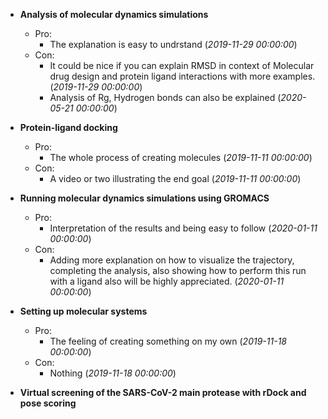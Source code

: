 - **Analysis of molecular dynamics simulations**
  - Pro:
    - The explanation is easy to undrstand (*2019-11-29 00:00:00*)
  - Con:
    - It could be nice if you can explain RMSD in context of Molecular drug design and protein ligand interactions with more examples. (*2019-11-29 00:00:00*)
    - Analysis of Rg, Hydrogen bonds can also be explained (*2020-05-21 00:00:00*)

- **Protein-ligand docking**
  - Pro:
    - The whole process of creating molecules (*2019-11-11 00:00:00*)
  - Con:
    - A video or two illustrating the end goal  (*2019-11-11 00:00:00*)

- **Running molecular dynamics simulations using GROMACS**
  - Pro:
    - Interpretation of the results and being easy to follow (*2020-01-11 00:00:00*)
  - Con:
    - Adding more explanation on how to visualize the trajectory, completing the analysis, also showing how to perform this run with a ligand also will be highly appreciated. (*2020-01-11 00:00:00*)

- **Setting up molecular systems**
  - Pro:
    - The feeling of creating something on my own  (*2019-11-18 00:00:00*)
  - Con:
    - Nothing  (*2019-11-18 00:00:00*)

- **Virtual screening of the SARS-CoV-2 main protease with rDock and pose scoring**


